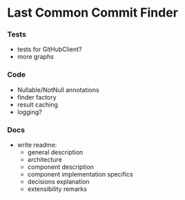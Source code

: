 # Last Common Commit Finder

### Tests
- tests for GitHubClient?
- more graphs

### Code
- Nullable/NotNull annotations
- finder factory
- result caching
- logging?

### Docs
- write readme:
  - general description
  - architecture
  - component description
  - component implementation specifics
  - decisions explanation
  - extensibility remarks